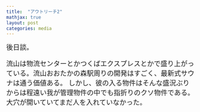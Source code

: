 ```yaml
---
title:  "アウトリーチ2"
mathjax: true
layout: post
categories: media
---
```

<span style="font-size:large">
後日談。
  
流山は物流センターとかつくばエクスプレスとかで盛り上がっている。流山おおたかの森駅周りの開発はすごく、最新式サウナは通う価値ある。
しかし、彼の入る物件はそんな盛況ぶりからは程遠い我が管理物件の中でも指折りのクソ物件である。
大穴が開いていてまだ人を入れていなかった。
